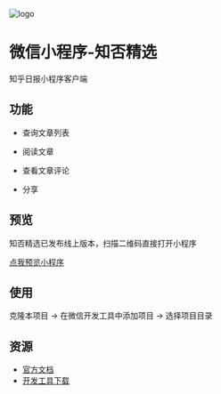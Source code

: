 ![logo](images/qr_code.jpg)

# 微信小程序-知否精选

知乎日报小程序客户端

## 功能

- 查询文章列表

- 阅读文章

- 查看文章评论

- 分享

## 预览

知否精选已发布线上版本，扫描二维码直接打开小程序

[点我预览小程序](images/preview.gif)

## 使用

克隆本项目 -> 在微信开发工具中添加项目 -> 选择项目目录

## 资源

* [官方文档](https://mp.weixin.qq.com/debug/wxadoc/dev/?t=1474644083132)
* [开发工具下载](https://mp.weixin.qq.com/debug/wxadoc/dev/devtools/download.html?t=1474644089359)